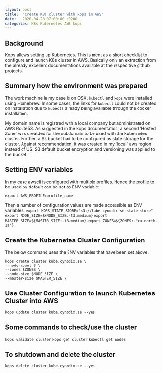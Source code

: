 ```yaml
---
layout: post
title:  "Create K8s cluster with kops in AWS"
date:   2020-04-28 07:00:00 +0200
categories: K8s Kubernetes AWS kops
---
```


## Background
Kops allows setting up Kubernetes. This is ment as a short checklist to configure and launch K8s cluster in AWS. Basically only an extraction from the already excellent documentations available at the respecitive github projects.

## Summary how the environment was prepared
The work machine in my case is on OSX. `kubectl` and `kops` were installed using Homebrew. In some cases, the links for `kubectl` could not be created on installation due to `kubectl` already being available through the docker installation.

My domain name is registred with a local company but administrated on AWS Route53. As suggested in the kops documentation, a second 'Hosted Zone' was creatded for the subdomain to be used with the kubernetes cluster. Further, a S3 bucket had to be configured as state storage for the cluster. Against recommendation, it was created in my 'local' aws region instead of US. S3 default bucket encryption and versioning was applied to the bucket.

## Setting ENV variables
In my case awscli is configured with multiple profiles. Hence the profile to be used by default can be set as ENV variable:

`export AWS_PROFILE=profile_name`

Then a number of configuration values are made accessible as ENV variables.
`export KOPS_STATE_STORE="s3://kube-cynodix-se-state-store"`
`export NODE_SIZE=${NODE_SIZE:-t3.medium}`
`export MASTER_SIZE=${MASTER_SIZE:-t3.medium}`
`export ZONES=${ZONES:-"eu-north-1a"}`

## Create the Kubernetes Cluster Configuration
The below command uses the ENV variables that have been set above.
```
kops create cluster kube.cynodix.se \
--node-count 3 \
--zones $ZONES \
--node-size $NODE_SIZE \
--master-size $MASTER_SIZE \
```

## Use Cluster Configuration to launch Kubernetes Cluster into AWS
`kops update cluster kube.cynodix.se --yes`

## Some commands to check/use the cluster
`kops validate cluster`
`kops get cluster`
`kubectl get nodes`

## To shutdown and delete the cluster
`kops delete cluster kube.cynodix.se --yes`

